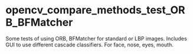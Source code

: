 # opencv_compare_methods_test_ORB_BFMatcher

Some tests of using ORB, BFMatcher for standard or LBP images. 
Includes GUI to use different cascade classifiers. For face, nose, eyes, mouth.